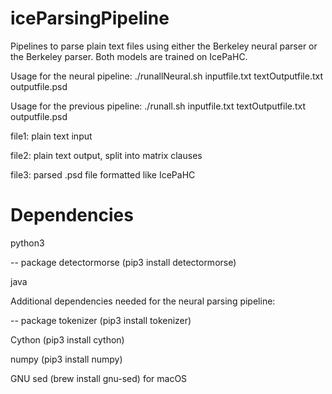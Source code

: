 # iceParsingPipeline

Pipelines to parse plain text files using either the Berkeley neural 
parser or the Berkeley parser. Both models are trained on IcePaHC.

Usage for the neural pipeline: ./runallNeural.sh inputfile.txt textOutputfile.txt outputfile.psd

Usage for the previous pipeline: ./runall.sh inputfile.txt textOutputfile.txt outputfile.psd

file1: plain text input

file2: plain text output, split into matrix clauses

file3: parsed .psd file formatted like IcePaHC


# Dependencies

python3

-- package detectormorse (pip3 install detectormorse)

java

Additional dependencies needed for the neural parsing pipeline:

-- package tokenizer (pip3 install tokenizer)

Cython (pip3 install cython)

numpy (pip3 install numpy)

GNU sed (brew install gnu-sed) for macOS


